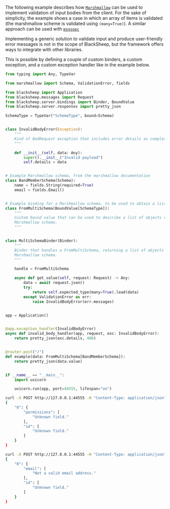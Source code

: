 The following example describes how
[`Marshmallow`](https://marshmallow.readthedocs.io/en/stable/) can be used to
implement validation of input bodies from the client. For the sake of
simplicity, the example shows a case in which an array of items is validated
(the marshmallow scheme is validated using `(many=True)`). A similar approach
can be used with [`msgspec`](https://jcristharif.com/msgspec/)

Implementing a generic solution to validate input and produce user-friendly
error messages is not in the scope of BlackSheep, but the framework offers ways
to integrate with other libraries.

This is possible by defining a couple of custom binders, a custom exception,
and a custom exception handler like in the example below.

```python
from typing import Any, TypeVar

from marshmallow import Schema, ValidationError, fields

from blacksheep import Application
from blacksheep.messages import Request
from blacksheep.server.bindings import Binder, BoundValue
from blacksheep.server.responses import pretty_json

SchemaType = TypeVar("SchemaType", bound=Schema)


class InvalidBodyError(Exception):
    """
    Kind of BadRequest exception that includes error details as complex objects.
    """

    def __init__(self, data: Any):
        super().__init__("Invalid payload")
        self.details = data


# Example Marshmallow schema, from the marshmallow documentation
class BandMemberSchema(Schema):
    name = fields.String(required=True)
    email = fields.Email()


# Example binding for a Marshmallow schema, to be used to obtain a list of objects
class FromMultiSchema(BoundValue[SchemaType]):
    """
    Custom bound value that can be used to describe a list of objects validated using a
    Marshmallow schema.
    """


class MultiSchemaBinder(Binder):
    """
    Binder that handles a FromMultiSchema, returning a list of objects from a
    Marshmallow schema.
    """

    handle = FromMultiSchema

    async def get_value(self, request: Request) -> Any:
        data = await request.json()
        try:
            return self.expected_type(many=True).load(data)
        except ValidationError as err:
            raise InvalidBodyError(err.messages)


app = Application()


@app.exception_handler(InvalidBodyError)
async def invalid_body_handler(app, request, exc: InvalidBodyError):
    return pretty_json(exc.details, 400)


@router.post("/")
def example(data: FromMultiSchema[BandMemberSchema]):
    return pretty_json(data.value)


if __name__ == "__main__":
    import uvicorn

    uvicorn.run(app, port=44555, lifespan="on")

```

```bash
curl -X POST http://127.0.0.1:44555 -H "Content-Type: application/json" -d '[{"id": 1, "name": "foo", "permissions": []}]'
{
    "0": {
        "permissions": [
            "Unknown field."
        ],
        "id": [
            "Unknown field."
        ]
    }
}

curl -X POST http://127.0.0.1:44555 -H "Content-Type: application/json" -d '[{"id": 1, "name": "foo", "email": "wrong-value"}]'
{
    "0": {
        "email": [
            "Not a valid email address."
        ],
        "id": [
            "Unknown field."
        ]
    }
}
```
